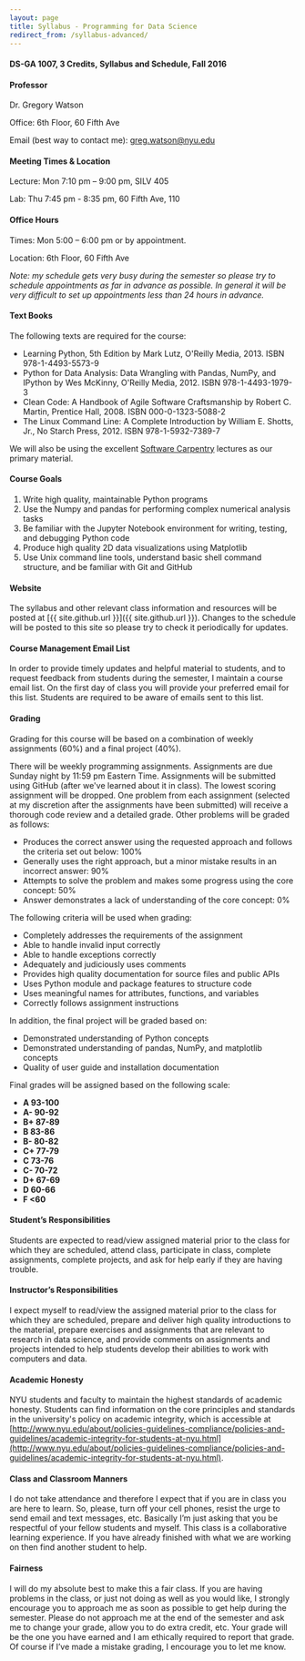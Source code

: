 ```yaml
---
layout: page
title: Syllabus - Programming for Data Science
redirect_from: /syllabus-advanced/
---
```


#### DS-GA 1007, 3 Credits, Syllabus and Schedule, Fall 2016

#### Professor

Dr. Gregory Watson

Office: 6th Floor, 60 Fifth Ave

Email (best way to contact me):
[greg.watson@nyu.edu](mailto:greg.watson@nyu.edu)


#### Meeting Times & Location

Lecture: Mon 7:10 pm – 9:00 pm, SILV 405

Lab: Thu 7:45 pm - 8:35 pm, 60 Fifth Ave, 110

#### Office Hours

Times: Mon 5:00 – 6:00 pm or by appointment.

Location: 6th Floor, 60 Fifth Ave

*Note: my schedule gets very busy during the semester so please try to
schedule appointments as far in advance as possible. In general it will
be very difficult to set up appointments less than 24 hours in advance.*


#### Text Books

The following texts are required for the course:

* Learning Python, 5th Edition by Mark Lutz, O'Reilly Media, 2013. ISBN 978-1-4493-5573-9
* Python for Data Analysis: Data Wrangling with Pandas, NumPy, and IPython by Wes McKinny, O'Reilly Media, 2012. ISBN 978-1-4493-1979-3
* Clean Code: A Handbook of Agile Software Craftsmanship by Robert C. Martin, Prentice Hall, 2008. ISBN 000-0-1323-5088-2
* The Linux Command Line: A Complete Introduction by William E. Shotts, Jr., No Starch Press, 2012. ISBN 978-1-5932-7389-7

We will also be using the
excellent [Software Carpentry](http://software-carpentry.org) lectures
as our primary material.

#### Course Goals

1. Write high quality, maintainable Python programs
2. Use the Numpy and pandas for performing complex numerical analysis tasks
3. Be familiar with the Jupyter Notebook environment for writing, testing, and debugging Python code
4. Produce high quality 2D data visualizations using Matplotlib
5. Use Unix command line tools, understand basic shell command structure, and be familiar with Git and GitHub
 
#### Website

The syllabus and other relevant class information and resources will be posted
at [{{ site.github.url }}]({{ site.github.url }}).
Changes to the schedule will be posted to this site so please try to check it
periodically for updates.


#### Course Management Email List

In order to provide timely updates and helpful material to students, and
to request feedback from students during the semester, I maintain a
course email list. On the first day of class you will provide your
preferred email for this list. Students are required to be aware of
emails sent to this list.


#### Grading

Grading for this course will be based on a combination of weekly
assignments (60%) and a final project (40%).

There will be weekly programming assignments. Assignments are due Sunday night by 11:59 pm
Eastern Time. Assignments will be submitted using GitHub
(after we've learned about it in class). The lowest scoring assignment will be
dropped. One problem from each assignment (selected at my discretion after the
assignments have been submitted) will receive a thorough code review and a
detailed grade. Other problems will be graded as follows:

*   Produces the correct answer using the requested approach and follows the criteria
set out below: 100%
*   Generally uses the right approach, but a minor mistake results in an
    incorrect answer: 90%
*   Attempts to solve the problem and makes some progress using the core
    concept: 50%
*   Answer demonstrates a lack of understanding of the core concept: 0%

The following criteria will be used when grading:

* Completely addresses the requirements of the assignment
* Able to handle invalid input correctly
* Able to handle exceptions correctly
* Adequately and judiciously uses comments
* Provides high quality documentation for source files and public APIs
* Uses Python module and package features to structure code
* Uses meaningful names for attributes, functions, and variables
* Correctly follows assignment instructions

In addition, the final project will be graded based on:

* Demonstrated understanding of Python concepts
* Demonstrated understanding of pandas, NumPy, and matplotlib concepts
* Quality of user guide and installation documentation

Final grades will be assigned based on the following scale:

-   **A 93-100**
-   **A- 90-92**
-   **B+ 87-89**
-   **B 83-86**
-   **B- 80-82**
-   **C+ 77-79**
-   **C 73-76**
-   **C- 70-72**
-   **D+ 67-69**
-   **D 60-66**
-   **F <60**


#### Student’s Responsibilities

Students are expected to read/view assigned material prior to the class for
which they are scheduled, attend class, participate in class, complete
assignments, complete projects, and ask for help early if they are having
trouble.


#### Instructor’s Responsibilities

I expect myself to read/view the assigned material prior to the class for which
they are scheduled, prepare and deliver high quality introductions to the
material, prepare exercises and assignments that are relevant to research in
data science, and provide comments on assignments and projects intended to help
students develop their abilities to work with computers and data.


#### Academic Honesty

NYU students and faculty to maintain the
highest standards of academic honesty. Students can find information on
the core principles and standards in the university's policy on academic integrity,
which is accessible at
[http://www.nyu.edu/about/policies-guidelines-compliance/policies-and-guidelines/academic-integrity-for-students-at-nyu.html](http://www.nyu.edu/about/policies-guidelines-compliance/policies-and-guidelines/academic-integrity-for-students-at-nyu.html).


#### Class and Classroom Manners

I do not take attendance and therefore I expect that if you are in class
you are here to learn. So, please, turn off your cell phones, resist the
urge to send email and text messages, etc. Basically I’m just asking
that you be respectful of your fellow students and myself. This class is
a collaborative learning experience. If you have already finished with
what we are working on then find another student to help.


#### Fairness

I will do my absolute best to make this a fair class. If you are having
problems in the class, or just not doing as well as you would like, I
strongly encourage you to approach me as soon as possible to get help
during the semester. Please do not approach me at the end of the
semester and ask me to change your grade, allow you to do extra credit,
etc. Your grade will be the one you have earned and I am ethically
required to report that grade. Of course if I’ve made a mistake grading,
I encourage you to let me know.
